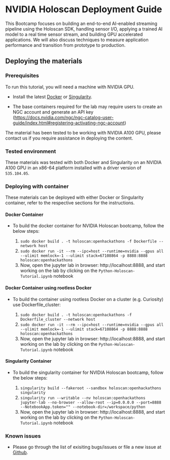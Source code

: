 # NVIDIA Holoscan Deployment Guide
This Bootcamp focuses on building an end-to-end AI-enabled streaming pipeline using the Holoscan SDK, handling sensor I/O, applying a trained AI model to a real time sensor stream, and building GPU accelerated applications. We will also discuss techniques to measure application performance and transition from prototype to production.

## Deploying the materials

### Prerequisites
To run this tutorial, you will need a machine with NVIDIA GPU.

- Install the latest [Docker](https://docs.nvidia.com/datacenter/cloud-native/container-toolkit/install-guide.html#docker) or [Singularity](https://sylabs.io/docs/).

- The base containers required for the lab may require users to create an NGC account and generate an API key (https://docs.nvidia.com/ngc/ngc-catalog-user-guide/index.html#registering-activating-ngc-account)

The material has been tested to be working with NVIDIA A100 GPU, please contact us if you require assistance in deploying the content.


### Tested environment

These materials was tested with both Docker and Singularity on an NVIDIA A100 GPU in an x86-64 platform installed with a driver version of `535.104.05`.

### Deploying with container

These materials can be deployed with either Docker or Singularity container, refer to the respective sections for the instructions.

#### Docker Container

- To build the docker container for NVIDIA Holoscan bootcamp, follow the below steps:

  1. `sudo docker build . -t holoscan:openhackathons -f Dockerfile --network host`
  2. `sudo docker run -it --rm --ipc=host --runtime=nvidia --gpus all --ulimit memlock=-1 --ulimit stack=67108864 -p 8888:8888 holoscan:openhackathons`
  3. Now, open the jupyter lab in browser: http://localhost:8888, and start working on the lab by clicking on the `Python-Holoscan-Tutorial.ipynb` notebook

#### Docker Container using rootless Docker
- To build the container using rootless Docker on a cluster (e.g. Curiosity) use Dockerfile_cluster:

  1. `sudo docker build . -t holoscan:openhackathons -f Dockerfile_cluster --network host`
  2. `sudo docker run -it --rm --ipc=host --runtime=nvidia --gpus all --ulimit memlock=-1 --ulimit stack=67108864 -p 8888:8888 holoscan:openhackathons`
  3. Now, open the jupyter lab in browser: http://localhost:8888, and start working on the lab by clicking on the `Python-Holoscan-Tutorial.ipynb` notebook

#### Singularity Container

- To build the singularity container for NVIDIA Holoscan bootcamp, follow the below steps:

  1. `singularity build --fakeroot --sandbox holoscan:openhackathons singularity`
  3. `singularity run --writable --nv holoscan:openhackathons jupyter-lab --no-browser --allow-root --ip=0.0.0.0 --port=8888 --NotebookApp.token="" --notebook-dir=/workspace/python`
  3. Now, open the jupyter lab in browser: http://localhost:8888, and start working on the lab by clicking on the `Python-Holoscan-Tutorial.ipynb` notebook


### Known issues

- Please go through the list of exisiting bugs/issues or file a new issue at [Github](https://github.com/openhackathons-org/holoscan-bootcamp/issues).